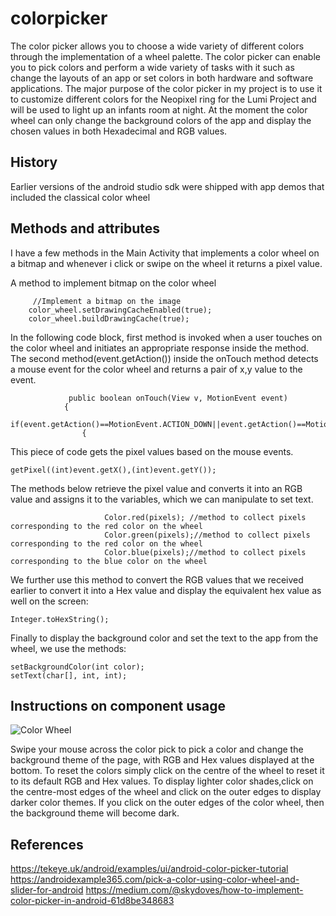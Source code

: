 # colorpicker
The color picker allows you to choose a wide variety of different colors through the implementation of a wheel palette. The color picker can enable you to pick colors and perform a wide variety of tasks with it such as change the layouts of an app or set colors in both hardware and software applications. The major purpose of the color picker in my project is to use it to customize different colors for the Neopixel ring for the Lumi Project and will be used to light up an infants room at night. At the moment the color wheel can only change the background colors of the app and display the chosen values in both Hexadecimal and RGB values.

## History
Earlier versions of the android studio sdk were shipped with app demos that included the classical color wheel

## Methods and attributes
I have a few methods in the Main Activity that implements a color wheel on a bitmap and whenever i click or swipe on the wheel it returns a pixel value.

A method to implement bitmap on the color wheel
```
     //Implement a bitmap on the image
    color_wheel.setDrawingCacheEnabled(true);
    color_wheel.buildDrawingCache(true);
```
In the following code block, first method is invoked when a user touches on the color wheel and initiates an appropriate response inside the method. The second method(event.getAction()) inside the onTouch method detects a mouse event for the color wheel and returns a pair of x,y value to the event.
```
             public boolean onTouch(View v, MotionEvent event)
            {
                if(event.getAction()==MotionEvent.ACTION_DOWN||event.getAction()==MotionEvent.ACTION_MOVE)
                {
```
This piece of code gets the pixel values based on the mouse events.
```
getPixel((int)event.getX(),(int)event.getY());
```
The methods below retrieve the pixel value and converts it into an RGB value and assigns it to the variables, which we can manipulate to set text.
```
                     Color.red(pixels); //method to collect pixels corresponding to the red color on the wheel
                     Color.green(pixels);//method to collect pixels corresponding to the red color on the wheel
                     Color.blue(pixels);//method to collect pixels corresponding to the blue color on the wheel
 ```
We further use this method to convert the RGB values that we received earlier to convert it into a Hex value and display the equivalent hex value as well on the screen:
 ```
 Integer.toHexString();
 ```
 Finally to display the background color and set the text to the app from the wheel, we use the methods:
 ```
 setBackgroundColor(int color);
 setText(char[], int, int);
 ```
 ## Instructions on component usage
 ![Color Wheel](C:\\wheel.png)
 
Swipe your mouse across the color pick to pick a color and change the background theme of the page, with RGB and Hex values displayed at the bottom. To reset the colors simply click on the centre of the wheel to reset it to its default RGB and Hex values. To display lighter color shades,click on the centre-most edges of the wheel and click on the outer edges to display darker color themes. If you click on the outer edges of the color wheel, then the background theme will become dark.

## References

https://tekeye.uk/android/examples/ui/android-color-picker-tutorial
https://androidexample365.com/pick-a-color-using-color-wheel-and-slider-for-android
https://medium.com/@skydoves/how-to-implement-color-picker-in-android-61d8be348683
